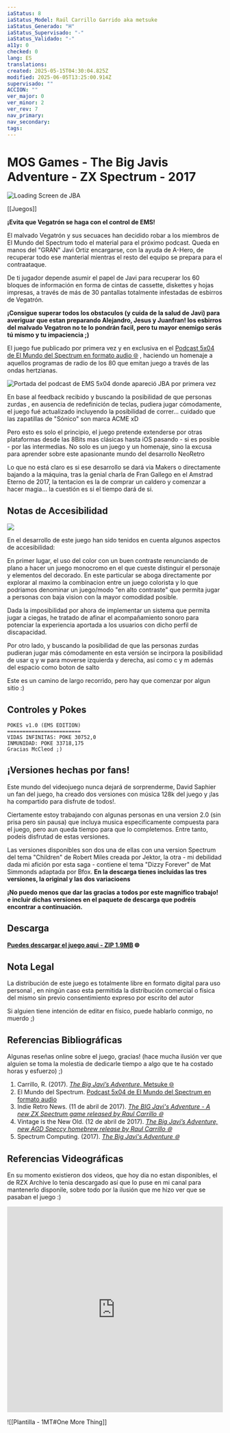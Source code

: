 ```yaml
---
iaStatus: 8
iaStatus_Model: Raúl Carrillo Garrido aka metsuke
iaStatus_Generado: "H"
iaStatus_Supervisado: "-"
iaStatus_Validado: "-"
a11y: 0
checked: 0
lang: ES
translations: 
created: 2025-05-15T04:30:04.825Z
modified: 2025-06-05T13:25:00.914Z
supervisado: ""
ACCION: ""
ver_major: 0
ver_minor: 2
ver_rev: 7
nav_primary: 
nav_secondary: 
tags:
---
```

# MOS Games - The Big Javis Adventure - ZX Spectrum - 2017

![Loading Screen de JBA](PublicBrain/_resources/5f52ec15ec4e20a7dc0a8fe044f8fa80_MD5.jpeg)

[[Juegos]]

**¡Evita que Vegatrón se haga con el control de EMS!**

El malvado Vegatrón y sus secuaces han decidido robar a los miembros de El Mundo del Spectrum todo el material para el próximo podcast. Queda en manos del "GRAN" Javi Ortiz encargarse, con la ayuda de A-Hero, de recuperar todo ese manterial mientras el resto del equipo se prepara para el contraataque.

De ti jugador depende asumir el papel de Javi para recuperar los 60 bloques de información en forma de cintas de cassette, diskettes y hojas impresas, a través de más de 30 pantallas totalmente infestadas de esbirros de Vegatrón.

**¡Consigue superar todos los obstaculos (y cuida de la salud de Javi) para averiguar que estan preparando Alejandro, Jesus y Juanfran! los esbirros del malvado Vegatron no te lo pondrán facil, pero tu mayor enemigo serás tú mismo y tu impaciencia ;)**

El juego fue publicado por primera vez y en exclusiva en el [Podcast 5x04 de El Mundo del Spectrum en formato audio 🌐](https://www.elmundodelspectrum.com/el-mundo-del-spectrum-podcast-5x04/) , haciendo un homenaje a aquellos programas de radio de los 80 que emitan juego a través de las ondas hertzianas.

![Portada del podcast de EMS 5x04 donde apareció JBA por primera vez](/PublicBrain/_resources/a69e02ec5a703ff89a4c8c47e6f7caba_MD5.jpg)

En base al feedback recibido y buscando la posibilidad de que personas zurdas , en ausencia de redefinición de teclas, pudiera jugar cómodamente, el juego fué actualizado incluyendo la posibilidad de correr... cuidado que las zapatillas de "Sónico" son marca ACME xD

Pero esto es solo el principio, el juego pretende extenderse por otras plataformas desde las 8Bits mas clásicas hasta iOS pasando - si es posible - por las intermedias. No solo es un juego y un homenaje, sino la excusa para aprender sobre este apasionante mundo del desarrollo NeoRetro

Lo que no está claro es si ese desarrollo se dará via Makers o directamente bajando a la máquina, tras la genial charla de Fran Gallego en el Amstrad Eterno de 2017, la tentacion es la de comprar un caldero y comenzar a hacer magia... la cuestión es si el tiempo dará de si.

## Notas de Accesibilidad

![](_resources/ce458544be0ed1338af042d1c001a0c9_MD5.jpeg)

En el desarrollo de este juego han sido tenidos en cuenta algunos aspectos de accesibilidad:

En primer lugar, el uso del color con un buen contraste renunciando de plano a hacer un juego monocromo en el que cueste distinguir el personaje y elementos del decorado. En este particular se aboga directamente por explorar al maximo la combinacion entre un juego colorista y lo que podriamos denominar un juego/modo "en alto contraste" que permita jugar a personas con baja vision con la mayor comodidad posible.

Dada la imposibilidad por ahora de implementar un sistema que permita jugar a ciegas, he tratado de afinar el acompañamiento sonoro para potenciar la experiencia aportada a los usuarios con dicho perfil de discapacidad.

Por otro lado, y buscando la posibilidad de que las personas zurdas pudieran jugar más cómodamente en esta versión se incirpora la posibilidad de usar q y w para moverse izquierda y derecha, así como c y m además del espacio como boton de salto

Este es un camino de largo recorrido, pero hay que comenzar por algun sitio :)

## Controles y Pokes

```pre
POKES v1.0 (EMS EDITION)
========================
VIDAS INFINITAS: POKE 30752,0
INMUNIDAD: POKE 33718,175
Gracias McCleod ;)
```
## ¡Versiones hechas por fans!

Este mundo del videojuego nunca dejará de sorprenderme, David Saphier un fan del juego, ha creado dos versiones con música 128k del juego y ¡las ha compartido para disfrute de todos!.

Ciertamente estoy trabajando con algunas personas en una version 2.0 (sin prisa pero sin pausa) que incluya musica especificamente compuesta para el juego, pero aun queda tiempo para que lo completemos. Entre tanto, podeis disfrutad de estas versiones.

Las versiones disponibles son dos una de ellas con una version Spectrum del tema "Children" de Robert Miles creada por Jektor, la otra - mi debilidad dada mi afición por esta saga - contiene el tema "Dizzy Forever" de Mat Simmonds adaptada por Bfox. **En la descarga tienes incluidas las tres versiones, la original y las dos variacioens**

**¡No puedo menos que dar las gracias a todos por este magnifico trabajo! e incluir dichas versiones en el paquete de descarga que podréis encontrar a continuación.**

<h2 id="descarga">Descarga</h2>



**[Puedes descargar el juego aqui - ZIP 1.9MB](https://metsuke.com/assets/dnld/jba_speccy.zip) 🌐**

## Nota Legal

La distribución de este juego es totalmente libre en formato digital para uso personal , en ningún caso esta permitida la distribución comercial o fisica del mismo sin previo consentimiento expreso por escrito del autor

Si alguien tiene intención de editar en físico, puede hablarlo conmigo, no muerdo ;)

## Referencias Bibliográficas

Algunas reseñas online sobre el juego, gracias! (hace mucha ilusión ver que alguien se toma la molestia de dedicarle tiempo a algo que te ha costado horas y esfuerzo) ;)

1. Carrillo, R. (2017). [*The Big Javi’s Adventure*. Metsuke 🌐](https://web.archive.org/web/20170419095335/http://www.thebigjavisadventure.com/)
2. El Mundo del Spectrum. [Podcast 5x04 de El Mundo del Spectrum en formato audio](https://www.elmundodelspectrum.com/el-mundo-del-spectrum-podcast-5x04/)
3. Indie Retro News. (11 de abril de 2017). [*The BIG Javi's Adventure - A new ZX Spectrum game released by Raul Carrillo 🌐*](https://www.indieretronews.com/2017/04/the-big-javis-adventure-new-zx-spectrum.html)
4. Vintage is the New Old. (12 de abril de 2017). [*The Big Javi’s Adventure, new AGD Speccy homebrew release by Raul Carrillo 🌐*](https://www.vintageisthenewold.com/the-big-javis-adventure-new-agd-speccy-homebrew-release-by-raul-carrillo/)
5. Spectrum Computing. (2017). [*The Big Javi's Adventure 🌐*](https://spectrumcomputing.co.uk/entry/30379/ZX-Spectrum/The_Big_Javis_Adventure)

## Referencias Videográficas

En su momento existieron dos videos, que hoy dia no estan disponibles, el de RZX Archive lo tenia descargado así que lo puse en mi canal para mantenerlo disponile, sobre todo por la ilusión que me hizo ver que se pasaban el juego :)

**<iframe width="100%" height="480" src="https://www.youtube.com/embed/zc7p9AJEisw?si=9VNWWjOalDX81ZAm" title="YouTube video player" frameborder="0" allow="accelerometer; autoplay; clipboard-write; encrypted-media; gyroscope; picture-in-picture; web-share" referrerpolicy="strict-origin-when-cross-origin" allowfullscreen></iframe>**

![[Plantilla - 1MT#One More Thing]]